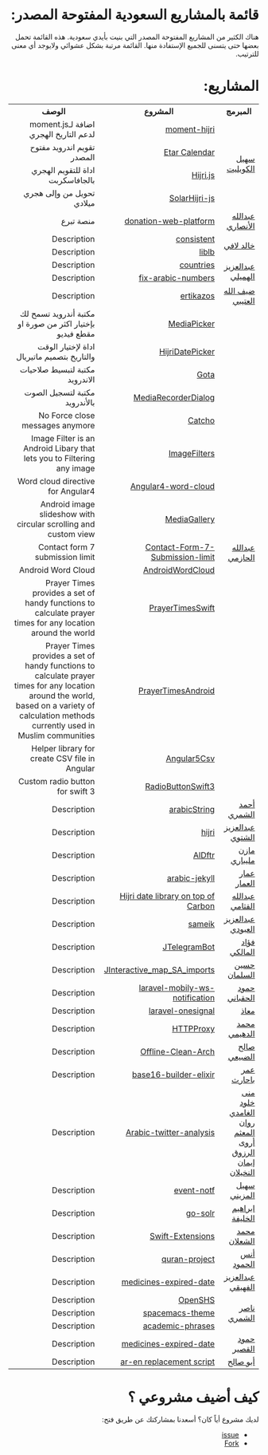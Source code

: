 <div dir="rtl">
    <h1>
قائمة بالمشاريع السعودية المفتوحة المصدر:
</h1>
    <p>
        هناك الكثير من المشاريع المفتوحة المصدر التي بنيت بأيدي سعودية. هذه القائمة تحمل بعضها حتى يتسنى للجميع الإستفادة منها. القائمة مرتبة بشكل عشوائي ولايوجد أي معنى للترتيب.
    </p>
    <h1>
المشاريع:
</h1>
<table dir="rtl">
  <tr>
      <th>المبرمج</th>
      <th>المشروع</th>
      <th>الوصف</th>
  </tr>
  <!-- Row Temolplte
  <tr>
      <td rowspan="Repos count"><a href="user url">user name</a></td>
      <td><a href="Repo Url">Repo</a></td>
      <td>Description</td>
  </tr> -->
  <tr>
      <td rowspan="4"><a href="https://github.com/xsoh">سهيل الكويليت</a></td>
      <td><a href="https://github.com/xsoh/moment-hijri">moment-hijri</a></td>
      <td>اضافة لـmoment.js لدعم التاريخ الهجري</td>
  </tr>
  <tr>
      <td><a href="https://github.com/Etar-Group/Etar-Calendar">Etar Calendar</a></td>
      <td>تقويم اندرويد مفتوح المصدر</td>
  </tr>
  <tr>
      <td><a href="https://github.com/xsoh/Hijri.js">Hijri.js</a></td>
      <td>اداة للتقويم الهجري بالجافاسكربت</td>
  </tr>
  <tr>
      <td><a href="https://github.com/xsoh/solarHijri-js">SolarHijri-js</a></td>
      <td>تحويل من وإلى هجري ميلادي</td>
  </tr>
  <tr>
      <td rowspan="1"><a href="https://github.com/Ahimta">عبدالله الأنصاري</a></td>
      <td><a href="https://github.com/Ahimta/donation-web-platform">donation-web-platform</a></td>
      <td>منصة تبرع</td>
  </tr>
  <tr>
      <td rowspan="2"><a href="https://github.com/lafikl">خالد لافي</a></td>
      <td><a href="https://github.com/lafikl/consistent">consistent</a></td>
      <td>Description</td>
  </tr>
  <tr>
      <td><a href="https://github.com/lafikl/liblb">liblb</a></td>
      <td>Description</td>
  </tr>
  <tr>
      <td rowspan="2"><a href="https://github.com/homaily">عبدالعزيز الهميلي</a></td>
      <td><a href="https://github.com/homaily/countries">countries</a></td>
      <td>Description</td>
  </tr>
  <tr>
      <td><a href="https://github.com/homaily/fix-arabic-numbers">fix-arabic-numbers</a></td>
      <td>Description</td>
  </tr>
  <tr>
      <td rowspan="1"><a href="https://github.com/homaily">ضيف الله العتيبي</a></td>
      <td><a href="https://github.com/daif/ertikazos">ertikazos</a></td>
      <td>Description</td>
  </tr>
  <tr>
      <td rowspan="14"><a href="https://github.com/alhazmy13">عبدالله الحازمي</a></td>
      <td><a href="https://github.com/alhazmy13/MediaPicker">MediaPicker</a></td>
      <td>مكتبة أندرويد تسمح لك بإختيار اكثر من صورة او مقطع فيديو</td>
  </tr>
  <tr>
      <td><a href="https://github.com/alhazmy13/HijriDatePicker">HijriDatePicker</a></td>
      <td>اداة لإختيار الوقت والتاريخ بتصميم ماتيريال</td>
  </tr>
  <tr>
      <td><a href="https://github.com/alhazmy13/Gota">Gota</a></td>
      <td>مكتبة لتبسيط صلاحيات الاندرويد</td>
  </tr>
  <tr>
      <td><a href="https://github.com/alhazmy13/MediaRecorderDialog">MediaRecorderDialog</a></td>
      <td>مكتبة لتسجيل الصوت بالأندرويد</td>
  </tr>
  <tr>
      <td><a href="https://github.com/alhazmy13/Catcho">Catcho</a></td>
      <td>No Force close messages anymore</td>
  </tr>
  <tr>
      <td><a href="https://github.com/alhazmy13/ImageFilters">ImageFilters</a></td>
      <td>Image Filter is an Android Libary that lets you to Filtering any image</td>
  </tr>
  <tr>
      <td><a href="https://github.com/alhazmy13/Angular4-word-cloud">Angular4-word-cloud</a></td>
      <td>Word cloud directive for Angular4</td>
  </tr>
  <tr>
      <td><a href="https://github.com/alhazmy13/MediaGallery">MediaGallery</a></td>
      <td>Android image slideshow with circular scrolling and custom view</td>
  </tr>
  <tr>
      <td><a href="https://github.com/alhazmy13/Contact-Form-7-Submission-limit">Contact-Form-7-Submission-limit</a></td>
      <td>Contact form 7 submission limit</td>
  </tr>
  <tr>
      <td><a href="https://github.com/alhazmy13/AndroidWordCloud">AndroidWordCloud</a></td>
      <td>Android Word Cloud</td>
  </tr>
  <tr>
      <td><a href="https://github.com/alhazmy13/PrayerTimesSwift">PrayerTimesSwift</a></td>
      <td>Prayer Times provides a set of handy functions to calculate prayer times for any location around the world </td>
  </tr>
  <tr>
      <td><a href="https://github.com/alhazmy13/PrayerTimes">PrayerTimesAndroid</a></td>
      <td>Prayer Times provides a set of handy functions to calculate prayer times for any location around the world, based on a variety of calculation methods currently used in Muslim communities</td>
  </tr>
  <tr>
      <td><a href="https://github.com/alhazmy13/angular5-csv">Angular5Csv</a></td>
      <td>Helper library for create CSV file in Angular </td>
  </tr>
  <tr>
      <td><a href="https://github.com/alhazmy13/RadioButtonSwift3">RadioButtonSwift3</a></td>
      <td>Custom radio button for swift 3</td>
  </tr>
  <tr>
    <td rowspan="1">
      <a href="https://github.com/ahmads">أحمد الشمري </a>
    </td>
    <td>
      <a href="https://github.com/ahmads/arabicString">arabicString</a>
    </td>
    <td>Description</td>
  </tr>
  
  <tr>
    <td rowspan="1">
      <a href="https://github.com/ecleel">عبدالعزيز الشتوي </a>
    </td>
    <td>
      <a href="https://github.com/ecleel/hijri">hijri</a>
    </td>
    <td>Description</td>
  </tr>
  
  <tr>
    <td rowspan="1">
      <a href="https://github.com/mznmel">مازن مليباري </a>
    </td>
    <td>
      <a href="https://github.com/mznmel/AlDftr">AlDftr</a>
    </td>
    <td>Description</td>
  </tr>
  
  <tr>
    <td rowspan="1">
      <a href="https://github.com/a3ammar">عمار العمار </a>
    </td>
    <td>
      <a href="https://github.com/a3ammar/arabic-jekyll">arabic-jekyll</a>
    </td>
    <td>Description</td>
  </tr>
  
  <tr>
    <td rowspan="1">
      <a href="https://github.com/efrontsa">عبدالله القثامي </a>
    </td>
    <td>
      <a href="https://github.com/efrontsa/carbony">Hijri date library on top of Carbon</a>
    </td>
    <td>Description</td>
  </tr>
  
  <tr>
    <td rowspan="1">
      <a href="https://github.com/Alaboudi1">عبدالعزيز العبودي </a>
    </td>
    <td>
      <a href="https://github.com/Alaboudi1/sameik">sameik</a>
    </td>
    <td>Description</td>
  </tr>
  
  <tr>
    <td rowspan="1">
      <a href="https://github.com/Eng-Fouad">فؤاد المالكي </a>
    </td>
    <td>
      <a href="https://github.com/Eng-Fouad/JTelegramBot">JTelegramBot</a>
    </td>
    <td>Description</td>
  </tr>
  
  <tr>
    <td rowspan="1">
      <a href="https://github.com/Hussain-Alsalman">حسين السلمان </a>
    </td>
    <td>
      <a href="https://github.com/Hussain-Alsalman/Interactive_map_SA_imports">JInteractive_map_SA_imports</a>
    </td>
    <td>Description</td>
  </tr>
  
  <tr>
    <td rowspan="1">
      <a href="https://github.com/alhoqbani">حمود الحقباني </a>
    </td>
    <td>
      <a href="https://github.com/alhoqbani/laravel-mobily-ws-notification">laravel-mobily-ws-notification</a>
    </td>
    <td>Description</td>
  </tr>
  
  <tr>
    <td rowspan="1">
      <a href="https://github.com/moathdev">معاذ </a>
    </td>
    <td>
      <a href="https://github.com/moathdev/laravel-onesignal">laravel-onesignal</a>
    </td>
    <td>Description</td>
  </tr>
  
  <tr>
    <td rowspan="1">
      <a href="https://github.com/hak5">محمد الدهيمي </a>
    </td>
    <td>
      <a href="https://github.com/hak5/wifipineapple-modules/tree/master/HTTPProxy">HTTPProxy</a>
    </td>
    <td>Description</td>
  </tr>
  
  <tr>
    <td rowspan="1">
      <a href="https://github.com/SalehAlDhobaie">صالح الضبيعي </a>
    </td>
    <td>
      <a href="https://github.com/SalehAlDhobaie/Offline-Clean-Arch">Offline-Clean-Arch</a>
    </td>
    <td>Description</td>
  </tr>
  
  <tr>
    <td rowspan="1">
      <a href="https://github.com/obahareth">عمر باحارث </a>
    </td>
    <td>
      <a href="https://github.com/obahareth/base16-builder-elixir">base16-builder-elixir</a>
    </td>
    <td>Description</td>
  </tr>
  
  <tr>
    <td rowspan="1">
      <a href="https://github.com/ArwaAlrazooq">منى<br> خلود الغامدي<br> روان المعثم<br> أروى الرزوق<br> إيمان النخيلان </a>
    </td>
    <td>
      <a href="https://github.com/ArwaAlrazooq/Arabic-twitter-analysis">Arabic-twitter-analysis</a>
    </td>
    <td>Description</td>
  </tr>
  
  <tr>
    <td rowspan="1">
      <a href="https://github.com/i-Sohel">سهيل المزيني </a>
    </td>
    <td>
      <a href="https://github.com/i-Sohel/event-notf">event-notf</a>
    </td>
    <td>Description</td>
  </tr>
  
  <tr>
    <td rowspan="1">
      <a href="https://github.com/ibraheamkh">ابراهيم الخليفة </a>
    </td>
    <td>
      <a href="https://github.com/ibraheamkh/go-solr">go-solr</a>
    </td>
    <td>Description</td>
  </tr>
  
  <tr>
    <td rowspan="1">
      <a href="https://github.com/ish3lan">محمد الشعلان </a>
    </td>
    <td>
      <a href="https://github.com/ish3lan/Swift-Extensions">Swift-Extensions</a>
    </td>
    <td>Description</td>
  </tr>
  
  <tr>
    <td rowspan="1">
      <a href="https://github.com/abo3desa">أنس الحمود </a>
    </td>
    <td>
      <a href="https://github.com/abo3desa/quran-project-repo">quran-project</a>
    </td>
    <td>Description</td>
  </tr>

  <tr>
    <td rowspan="1">
      <a href="https://github.com/alfuhigi">عبدالعزيز الفهيقي </a>
    </td>
    <td>
      <a href="https://github.com/alfuhigi/medicines-expired-date">medicines-expired-date</a>
    </td>
    <td>Description</td>
  </tr>
  <tr>
    <td rowspan="3">
      <a href="https://github.com/alfuhigi">ناصر الشمري</a>
    </td>
    <td>
      <a href="https://github.com/openshs/openshs">OpenSHS</a>
    </td>
    <td>Description</td>
  </tr>
  <tr>
    <td>
      <a href="https://github.com/nashamri/spacemacs-theme">spacemacs-theme</a>
    </td>
    <td>Description</td>
  </tr>
  <tr>
    <td>
      <a href="https://github.com/nashamri/academic-phrases">academic-phrases</a>
    </td>
    <td>Description</td>
  </tr>
  <tr>
    <td rowspan="1">
      <a href="https://github.com/alfuhigi">حمود القصير </a>
    </td>
    <td>
      <a href="https://github.com/HamoudAQ/QattaBot">medicines-expired-date</a>
    </td>
    <td>Description</td>
  </tr>
  <tr>
    <td rowspan="1">
      <a href="https://github.com/alfuhigi">أبو صالح </a>
    </td>
    <td>
      <a href="https://github.com/bosaleh/ar-en-replace">ar-en replacement script</a>
    </td>
    <td>Description</td>
  </tr>
</table>
    <h1>
كيف أضيف مشروعي ؟
 </h1>
    <p>
        لديك مشروع أياً كان؟ أسعدنا بمشاركتك عن طريق فتح:
        <ul>
            <li> <a href="https://github.com/Alaboudi1/SaudiOSS/issues">issue</a> 
            </li>
            <li> <a href="https://github.com/Alaboudi1/SaudiOSS/edit/master/README.md">Fork</a> 
            </li>
        </ul>
    </p>
</div>
